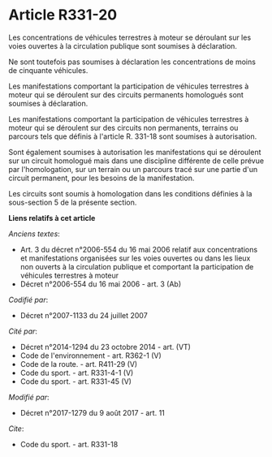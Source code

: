 # Article R331-20

Les concentrations de véhicules terrestres à moteur se déroulant sur les voies ouvertes à la circulation publique sont
soumises à déclaration.

Ne sont toutefois pas soumises à déclaration les concentrations de moins de cinquante véhicules.

Les manifestations comportant la participation de véhicules terrestres à moteur qui se déroulent sur des circuits permanents
homologués sont soumises à déclaration.

Les manifestations comportant la participation de véhicules terrestres à moteur qui se déroulent sur des circuits non
permanents, terrains ou parcours tels que définis à l'article R. 331-18 sont soumises à autorisation.

Sont également soumises à autorisation les manifestations qui se déroulent sur un circuit homologué mais dans une discipline
différente de celle prévue par l'homologation, sur un terrain ou un parcours tracé sur une partie d'un circuit permanent,
pour les besoins de la manifestation.

Les circuits sont soumis à homologation dans les conditions définies à la sous-section 5 de la présente section.

**Liens relatifs à cet article**

_Anciens textes_:

  - Art. 3 du décret n°2006-554 du 16 mai 2006 relatif aux concentrations et manifestations organisées sur les voies ouvertes ou dans les lieux non ouverts à la circulation publique et comportant la participation de véhicules terrestres à moteur
  - Décret n°2006-554 du 16 mai 2006 - art. 3 (Ab)

_Codifié par_:

  - Décret n°2007-1133 du 24 juillet 2007

_Cité par_:

  - Décret n°2014-1294 du 23 octobre 2014 - art. (VT)
  - Code de l'environnement - art. R362-1 (V)
  - Code de la route. - art. R411-29 (V)
  - Code du sport. - art. R331-4-1 (V)
  - Code du sport. - art. R331-45 (V)

_Modifié par_:

  - Décret n°2017-1279 du 9 août 2017 - art. 11

_Cite_:

  - Code du sport. - art. R331-18
